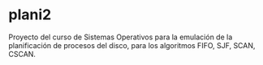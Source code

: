 # plani2
Proyecto del curso de Sistemas Operativos para la emulación de la planificación de procesos del disco, para los algoritmos FIFO, SJF, SCAN, CSCAN.
